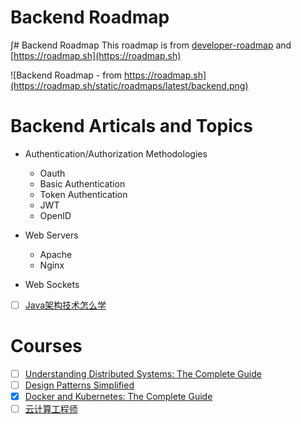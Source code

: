 # Backend Roadmap
∫# Backend Roadmap
This roadmap is from [developer-roadmap](https://github.com/kamranahmedse/developer-roadmap) and [https://roadmap.sh](https://roadmap.sh)

![Backend Roadmap - from https://roadmap.sh](https://roadmap.sh/static/roadmaps/latest/backend.png)

# Backend Articals and Topics

- Authentication/Authorization Methodologies
    - Oauth
    - Basic Authentication
    - Token Authentication
    - JWT
    - OpenID

- Web Servers
    - Apache
    - Nginx

- Web Sockets
- [ ] [Java架构技术怎么学](https://blog.csdn.net/javaxuexi123/article/details/81673249)

# Courses

- [ ] [Understanding Distributed Systems: The Complete Guide](https://www.udemy.com/data-science-real-world-business/)
- [ ] [Design Patterns Simplified](https://www.udemy.com/software-design-patterns-simplified/)
- [X] [Docker and Kubernetes: The Complete Guide](https://www.udemy.com/docker-and-kubernetes-the-complete-guide/)
- [ ] [云计算工程师](https://edu.aliyun.com/promotion/28?spm=5176.11399608.aliyun-edu-index-pop.4.1e814679o9YXkC)
